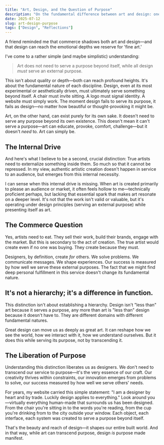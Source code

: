 ```yaml
---
title: "Art, Design, and the Question of Purpose"
description: "On the fundamental difference between art and design: one serves itself, the other must serve others."
date: 2025-07-12
slug: art-design-purpose
tags: ["Design", "Reflections"]
---
```


A friend reminded me that commerce shadows both art and design—and that design can reach the emotional depths we reserve for 'fine art.'

I've come to a rather simple (and maybe simplistic) understanding: 
> Art does not need to serve a purpose beyond itself, while all design *must* serve an external purpose.

This isn't about quality or depth—both can reach profound heights. It's about the fundamental nature of each discipline. Design, even at its most experimental or aesthetically driven, must ultimately serve something beyond itself. A chair must invite sitting. A logo must signal identity. A website must simply work. The moment design fails to serve its purpose, it fails as design—no matter how beautiful or thought-provoking it might be.

Art, on the other hand, can exist purely for its own sake. It doesn't need to serve any purpose beyond its own existence. This doesn't mean it can't serve a purpose—art can educate, provoke, comfort, challenge—but it doesn't *need* to. Art can simply be.

## The Internal Drive

And here's what I believe to be a second, crucial distinction: True artists need to externalize something inside them. So much so that it cannot be repressed. In my view, authentic artistic creation doesn't happen in service to an audience, but emerges from this internal necessity.

I can sense when this internal drive is missing. When art is created primarily to please an audience or market, it often feels hollow to me—technically proficient perhaps, but lacking that essential spark that makes art resonate on a deeper level. It's not that the work isn't valid or valuable, but it's operating under design principles (serving an external purpose) while presenting itself as art.

## The Commerce Question

Yes, artists need to eat. They sell their work, build their brands, engage with the market. But this is secondary to the act of creation. The true artist would create even if no one was buying. They create because they must.

Designers, by definition, create *for* others. We solve problems. We communicate messages. We shape experiences. Our success is measured by how well we serve these external purposes. The fact that we might find deep personal fulfillment in this service doesn't change its fundamental nature.

## It's not a hierarchy; it's a difference in function.

This distinction isn't about establishing a hierarchy. Design isn't "less than" art because it serves a purpose, any more than art is "less than" design because it doesn't have to. They are different domains with different fundamental natures.

Great design can move us as deeply as great art. It can reshape how we see the world, how we interact with it, how we understand ourselves. But it does this while serving its purpose, not by transcending it.

## The Liberation of Purpose

Understanding this distinction liberates us as designers. We don't need to transcend our service to purpose—it's the very essence of our craft. Our creativity thrives within constraints, our innovation emerges from problems to solve, our success measured by how well we serve others' needs.

For years, my website carried this simple statement: "I am a designer by heart and by trade. Luckily design applies to everything." Look around you—virtually everything human-made that surrounds us has been designed. From the chair you're sitting in to the words you're reading, from the cup you're drinking from to the city outside your window. Each object, each interface, each system was created to serve a purpose beyond itself.

That's the beauty and reach of design—it shapes 
our entire built world. And in that way, while 
art can transcend purpose, design *is* purpose 
made manifest.
